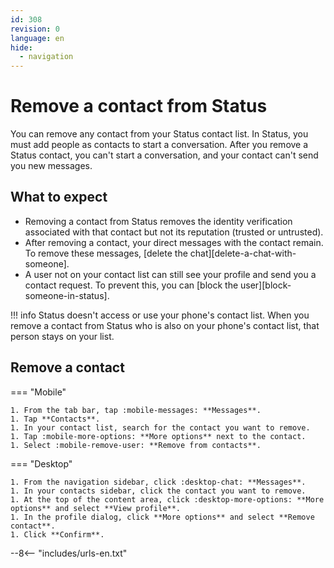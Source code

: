 ```yaml
---
id: 308
revision: 0
language: en
hide:
  - navigation
---
```


# Remove a contact from Status

You can remove any contact from your Status contact list. In Status, you must add people as contacts to start a conversation. After you remove a Status contact, you can't start a conversation, and your contact can't send you new messages.

## What to expect

- Removing a contact from Status removes the identity verification associated with that contact but not its reputation (trusted or untrusted).
- After removing a contact, your direct messages with the contact remain. To remove these messages, [delete the chat][delete-a-chat-with-someone].
- A user not on your contact list can still see your profile and send you a contact request. To prevent this, you can [block the user][block-someone-in-status].

!!! info
    Status doesn't access or use your phone's contact list. When you remove a contact from Status who is also on your phone's contact list, that person stays on your list.

## Remove a contact

=== "Mobile"

    1. From the tab bar, tap :mobile-messages: **Messages**.
    1. Tap **Contacts**.
    1. In your contact list, search for the contact you want to remove.
    1. Tap :mobile-more-options: **More options** next to the contact.
    1. Select :mobile-remove-user: **Remove from contacts**.

=== "Desktop"

    1. From the navigation sidebar, click :desktop-chat: **Messages**.
    1. In your contacts sidebar, click the contact you want to remove.
    1. At the top of the content area, click :desktop-more-options: **More options** and select **View profile**.
    1. In the profile dialog, click **More options** and select **Remove contact**.
    1. Click **Confirm**.

--8<-- "includes/urls-en.txt"
